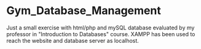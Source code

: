 # Gym_Database_Management
Just a small exercise with html/php and mySQL database evaluated by my professor in "Introduction to Databases" course. XAMPP has been used to reach the website and database server as localhost. 
